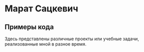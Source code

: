 # Марат Сацкевич
## Примеры кода

Здесь представлены различные проекты или учебные задачи, реализованные мной в разное время.
